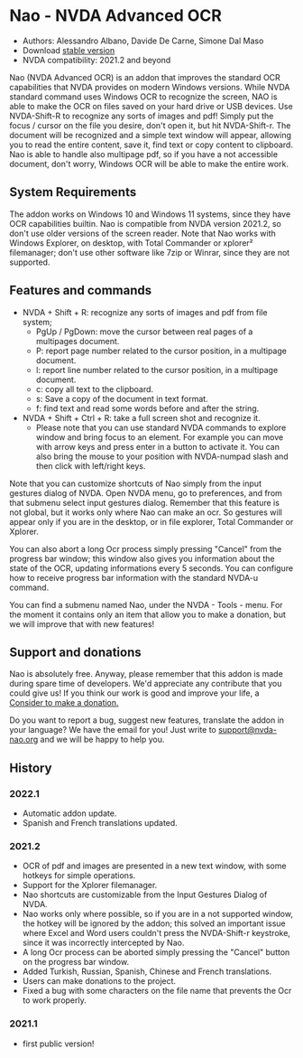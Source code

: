 # Nao - NVDA Advanced OCR

* Authors: Alessandro Albano, Davide De Carne, Simone Dal Maso
* Download [stable version][1]
* NVDA compatibility: 2021.2 and beyond

Nao (NVDA Advanced OCR) is an addon that improves the standard OCR capabilities that NVDA provides on modern Windows versions.
While NVDA standard command uses Windows OCR to recognize the screen, NAO is able to make the OCR on files saved on your hard drive or USB devices. 
Use NVDA-Shift-R to recognize any sorts of images and pdf! 
Simply put the focus / cursor on the file you desire, don't open it, but hit NVDA-Shift-r. 
The document will be recognized and a simple text window will appear, allowing you to read the entire content, save it, find text or copy content to clipboard.
Nao is able to handle also multipage pdf, so if you have a not accessible document, don't worry, Windows OCR will be able to make the entire work.

## System Requirements
The addon works on Windows 10 and Windows 11 systems, since they have OCR capabilities builtin. 
Nao is compatible from NVDA version 2021.2, so don't use older versions of the screen reader.
Note that Nao works with Windows Explorer, on desktop, with Total Commander or xplorer² filemanager; don't use other software like 7zip or Winrar, since they are not supported.

## Features and commands
* NVDA + Shift + R: recognize any sorts of images and pdf from file system;
  * PgUp / PgDown: move the cursor between real pages of a multipages document.
  * P: report page number related to the cursor position, in a multipage document.
  * l: report line number related to the cursor position, in a multipage document.
  * c: copy all text to the clipboard.
  * s: Save a copy of the document in text format.
  * f: find text and read some words before and after the string.
* NVDA + Shift + Ctrl + R: take a full screen shot and recognize it.
  * Please note that you can use standard NVDA commands to explore window and bring focus to an element. For example you can move with arrow keys and press enter in a button to activate it. You can also bring the mouse to your position with NVDA-numpad slash and then click with left/right keys.

Note that you can customize shortcuts of Nao simply from the input gestures dialog of NVDA. Open NVDA menu, go to preferences, and from that submenu select input gestures dialog. Remember that this feature is not global, but it works only where Nao can make an ocr. So gestures will appear only if you are in the desktop, or in file explorer, Total Commander or Xplorer.

You can also abort a long Ocr process simply pressing "Cancel" from the progress bar window; this window also gives you information about the state of the OCR, updating informations every 5 seconds. You can configure how to receive progress bar information with the standard NVDA-u command.

You can find a submenu named Nao, under the NVDA - Tools - menu. For the moment it contains only an item that allow you to make a donation, but we will improve that with new features!

## Support and donations
Nao is absolutely free. Anyway, please remember that this addon is made during spare time of developers. 
We'd appreciate any contribute that you could give us!
If you think our work is good and improve your life, a <a href="https://nvda-nao.org/donate">Consider to make a donation.</a>

Do you want to report a bug, suggest new features, translate the addon in your language? We have the email for you! Just write to support@nvda-nao.org and we will be happy to help you.

## History
### 2022.1
* Automatic addon update.
* Spanish and French translations updated.
### 2021.2
* OCR of pdf and images are presented in a new text window, with some hotkeys for simple operations.
* Support for the Xplorer filemanager.
* Nao shortcuts are customizable from the Input Gestures Dialog of NVDA.
* Nao works only where possible, so if you are in a not supported window, the hotkey will be ignored by the addon; this solved an important issue where Excel and Word users couldn't press the NVDA-Shift-r keystroke, since it was incorrectly intercepted by Nao.
* A long Ocr process can be aborted simply pressing the "Cancel" button on the progress bar window.
* Added Turkish, Russian, Spanish, Chinese and French translations.
* Users can make donations to the project.
* Fixed a bug with some characters on the file name that prevents the Ocr to work properly.
### 2021.1
* first public version! 


[1]: https://nvda-nao.org/download
